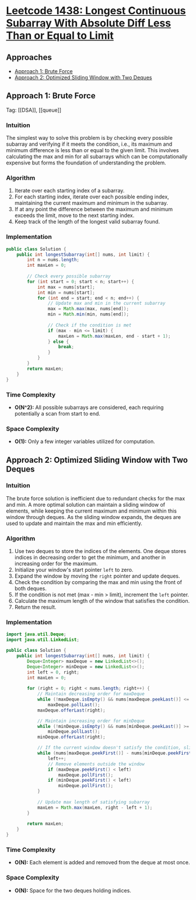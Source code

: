 # [Leetcode 1438: Longest Continuous Subarray With Absolute Diff Less Than or Equal to Limit](https://leetcode.com/problems/longest-continuous-subarray-with-absolute-diff-less-than-or-equal-to-limit/)

## Approaches
- [Approach 1: Brute Force](#approach-1-brute-force)
- [Approach 2: Optimized Sliding Window with Two Deques](#approach-2-optimized-sliding-window-with-two-deques)

## Approach 1: Brute Force

Tag: [[DSA]], [[queue]]


### Intuition
The simplest way to solve this problem is by checking every possible subarray and verifying if it meets the condition, i.e., its maximum and minimum difference is less than or equal to the given limit. This involves calculating the max and min for all subarrays which can be computationally expensive but forms the foundation of understanding the problem.

### Algorithm
1. Iterate over each starting index of a subarray.
2. For each starting index, iterate over each possible ending index, maintaining the current maximum and minimum in the subarray.
3. If at any point the difference between the maximum and minimum exceeds the limit, move to the next starting index.
4. Keep track of the length of the longest valid subarray found.

### Implementation
```java
public class Solution {
    public int longestSubarray(int[] nums, int limit) {
        int n = nums.length;
        int maxLen = 0;
        
        // Check every possible subarray
        for (int start = 0; start < n; start++) {
            int max = nums[start];
            int min = nums[start];
            for (int end = start; end < n; end++) {
                // Update max and min in the current subarray
                max = Math.max(max, nums[end]);
                min = Math.min(min, nums[end]);
                
                // Check if the condition is met
                if (max - min <= limit) {
                    maxLen = Math.max(maxLen, end - start + 1);
                } else {
                    break;
                }
            }
        }
        return maxLen;
    }
}
```

### Time Complexity
- **O(N^2):** All possible subarrays are considered, each requiring potentially a scan from start to end.
  
### Space Complexity
- **O(1):** Only a few integer variables utilized for computation.

## Approach 2: Optimized Sliding Window with Two Deques

### Intuition
The brute force solution is inefficient due to redundant checks for the max and min. A more optimal solution can maintain a sliding window of elements, while keeping the current maximum and minimum within this window through deques. As the sliding window expands, the deques are used to update and maintain the max and min efficiently.

### Algorithm
1. Use two deques to store the indices of the elements. One deque stores indices in decreasing order to get the minimum, and another in increasing order for the maximum.
2. Initialize your window's start pointer `left` to zero.
3. Expand the window by moving the `right` pointer and update deques.
4. Check the condition by comparing the max and min using the front of both deques.
5. If the condition is not met (max - min > limit), increment the `left` pointer.
6. Calculate the maximum length of the window that satisfies the condition.
7. Return the result.

### Implementation
```java
import java.util.Deque;
import java.util.LinkedList;

public class Solution {
    public int longestSubarray(int[] nums, int limit) {
        Deque<Integer> maxDeque = new LinkedList<>();
        Deque<Integer> minDeque = new LinkedList<>();
        int left = 0, right;
        int maxLen = 0;
        
        for (right = 0; right < nums.length; right++) {
            // Maintain decreasing order for maxDeque
            while (!maxDeque.isEmpty() && nums[maxDeque.peekLast()] <= nums[right])
                maxDeque.pollLast();
            maxDeque.offerLast(right);

            // Maintain increasing order for minDeque
            while (!minDeque.isEmpty() && nums[minDeque.peekLast()] >= nums[right])
                minDeque.pollLast();
            minDeque.offerLast(right);

            // If the current window doesn't satisfy the condition, slide the window
            while (nums[maxDeque.peekFirst()] - nums[minDeque.peekFirst()] > limit) {
                left++;
                // Remove elements outside the window
                if (maxDeque.peekFirst() < left)
                    maxDeque.pollFirst();
                if (minDeque.peekFirst() < left)
                    minDeque.pollFirst();
            }
            
            // Update max length of satisfying subarray
            maxLen = Math.max(maxLen, right - left + 1);
        }
        
        return maxLen;
    }
}
```

### Time Complexity
- **O(N):** Each element is added and removed from the deque at most once.

### Space Complexity
- **O(N):** Space for the two deques holding indices.